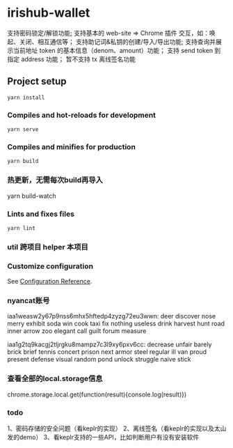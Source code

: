 # irishub-wallet
支持密码锁定/解锁功能;
支持基本的 web-site => Chrome 插件 交互，如：唤起、关闭、相互通信等；
支持助记词&私钥的创建/导入/导出功能;
支持查询并展示当前地址 token 的基本信息（denom、amount）功能；
支持 send token 到指定 address 功能；
暂不支持 tx 离线签名功能
## Project setup
```
yarn install
```

### Compiles and hot-reloads for development
```
yarn serve
```

### Compiles and minifies for production
```
yarn build
```

### 热更新，无需每次build再导入
yarn build-watch

### Lints and fixes files
```
yarn lint
```
### util 跨项目 helper 本项目

### Customize configuration
See [Configuration Reference](https://cli.vuejs.org/config/).

### nyancat账号
iaa1weasw2y67p9nss6mhx5hftedp4zyzg72eu3wwn:
deer discover nose merry exhibit soda win cook taxi fix nothing useless drink harvest hunt road inner arrow zoo elegant call guilt forum measure

iaa1g2tq9kacgj2tljrgku8mampz7c3l9xy6pxv6cc:
decrease unfair barely brick brief tennis concert prison next armor steel regular ill van proud present defense visual random pond unlock struggle naive stick

### 查看全部的local.storage信息
chrome.storage.local.get(function(result){console.log(result)})

### todo
1、密码存储的安全问题（看keplr的实现）
2、离线签名（看keplr的实现以及太山发的demo）
3、看keplr支持的一些API，比如判断用户有没有安装软件
